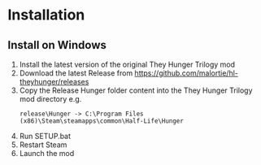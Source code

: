 # Installation

## Install on Windows

1. Install the latest version of the original They Hunger Trilogy mod
2. Download the latest Release from https://github.com/malortie/hl-theyhunger/releases
3. Copy the Release Hunger folder content into the They Hunger Trilogy mod directory e.g.
   ```text
   release\Hunger -> C:\Program Files (x86)\Steam\steamapps\common\Half-Life\Hunger
   ```
4. Run SETUP.bat
5. Restart Steam
6. Launch the mod
